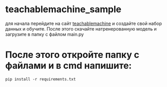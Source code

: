 # teachablemachine_sample
для начала перейдите на сайт [teachablemachine](https://teachablemachine.withgoogle.com/train/image) и создайте свой набор данных и обучите.
После этого скачайте натренерованную модель и загрузите в папку с файлом main.py

# После этого откройте папку с файлами и в cmd напишите: 

`pip install -r requirements.txt`
